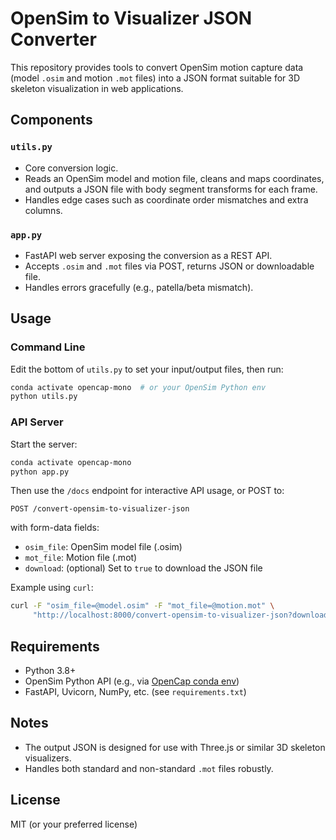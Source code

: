 # OpenSim to Visualizer JSON Converter

This repository provides tools to convert OpenSim motion capture data (model `.osim` and motion `.mot` files) into a JSON format suitable for 3D skeleton visualization in web applications.

## Components

### `utils.py`
- Core conversion logic.
- Reads an OpenSim model and motion file, cleans and maps coordinates, and outputs a JSON file with body segment transforms for each frame.
- Handles edge cases such as coordinate order mismatches and extra columns.

### `app.py`
- FastAPI web server exposing the conversion as a REST API.
- Accepts `.osim` and `.mot` files via POST, returns JSON or downloadable file.
- Handles errors gracefully (e.g., patella/beta mismatch).

## Usage

### Command Line
Edit the bottom of `utils.py` to set your input/output files, then run:

```bash
conda activate opencap-mono  # or your OpenSim Python env
python utils.py
```

### API Server
Start the server:

```bash
conda activate opencap-mono
python app.py
```

Then use the `/docs` endpoint for interactive API usage, or POST to:

```
POST /convert-opensim-to-visualizer-json
```
with form-data fields:
- `osim_file`: OpenSim model file (.osim)
- `mot_file`: Motion file (.mot)
- `download`: (optional) Set to `true` to download the JSON file

Example using `curl`:
```bash
curl -F "osim_file=@model.osim" -F "mot_file=@motion.mot" \
     "http://localhost:8000/convert-opensim-to-visualizer-json?download=true" -o output.json
```

## Requirements
- Python 3.8+
- OpenSim Python API (e.g., via [OpenCap conda env](https://github.com/stanfordnmbl/opencap-environment))
- FastAPI, Uvicorn, NumPy, etc. (see `requirements.txt`)

## Notes
- The output JSON is designed for use with Three.js or similar 3D skeleton visualizers.
- Handles both standard and non-standard `.mot` files robustly.

## License
MIT (or your preferred license) 